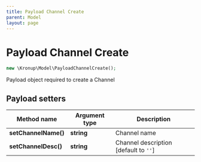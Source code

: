 ```yaml
---
title: Payload Channel Create
parent: Model
layout: page
---
```


# Payload Channel Create

```php
new \Kronup\Model\PayloadChannelCreate();
```

Payload object required to create a Channel

## Payload setters

Method name | Argument type | Description
------------ | ------------- | -------------
**setChannelName()** | **string** | Channel name
**setChannelDesc()** | **string** | Channel description   [default to `''`]

